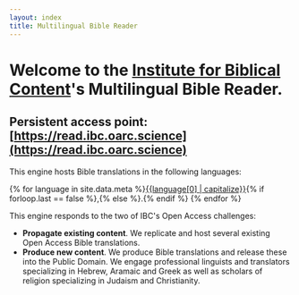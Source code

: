 ```yaml
---
layout: index
title: Multilingual Bible Reader
---
```


# Welcome to the [Institute for Biblical Content](https://ibc.oarc.science)'s Multilingual Bible Reader.

## Persistent access point: [https://read.ibc.oarc.science](https://read.ibc.oarc.science)

This engine hosts Bible translations in the following languages:

{% for language in site.data.meta %}[{{language[0] | capitalize}}](/{{language[0]}}){% if forloop.last == false %},{% else %}.{% endif %}  {% endfor %} 

This engine responds to the two of IBC's Open Access challenges:
 - **Propagate existing content**. We replicate and host several existing Open Access Bible translations.
 - **Produce new content**. We produce Bible translations and release these into the Public Domain. We engage professional linguists and translators specializing in Hebrew, Aramaic and Greek as well as scholars of religion specializing in Judaism and Christianity.
